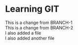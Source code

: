 # Learning GIT

This is a change from BRANCH-1
<br />
This is a change from BRANCH-2
<br />
I also added a file
<br />
I also added another file